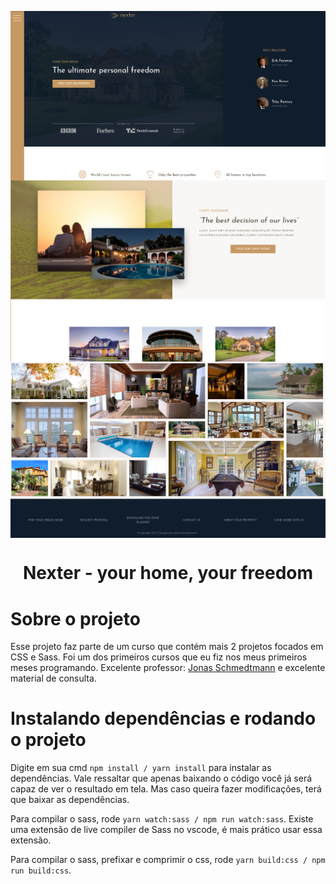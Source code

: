 <img src="./img/nexter1.png" align="center"></img>
<img src="./img/nexter2.png" align="center"></img>
<img src="./img/nexter3.png" align="center"></img>

<h1 align="center">Nexter - your home, your freedom</h1>

# Sobre o projeto

Esse projeto faz parte de um curso que contém mais 2 projetos focados em CSS e Sass. Foi um dos primeiros cursos que eu fiz nos meus primeiros meses programando. Excelente professor: <a href="https://github.com/jonasschmedtmann">Jonas Schmedtmann</a> e excelente material de consulta.

# Instalando dependências e rodando o projeto

Digite em sua cmd ```` npm install / yarn install ```` para instalar as dependências. 
Vale ressaltar que apenas baixando o código você já será capaz de ver o resultado em tela. Mas caso queira fazer modificações, terá que baixar as dependências.

Para compilar o sass, rode ```` yarn watch:sass / npm run watch:sass ````. 
Existe uma extensão de live compiler de Sass no vscode, é mais prático usar essa extensão.

Para compilar o sass, prefixar e comprimir o css, rode ```` yarn build:css / npm run build:css ````.